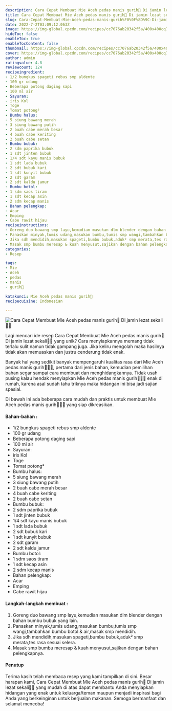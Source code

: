 ```yaml
---
description: Cara Cepat Membuat Mie Aceh pedas manis gurih🍜 Di jamin lezat sekali"
title: Cara Cepat Membuat Mie Aceh pedas manis gurih🍜 Di jamin lezat sekali
slug: Cara-Cepat-Membuat-Mie-Aceh-pedas-manis-gurih%F0%9F%8D%9C-Di-jamin-lezat-sekali
date: 2022-7-2T03:09:12.063Z
image: https://img-global.cpcdn.com/recipes/cc7076ab20342f5a/400x400cq70/photo.jpg
hideToc: false
enableToc: true
enableTocContent: false
thumbnail: https://img-global.cpcdn.com/recipes/cc7076ab20342f5a/400x400cq70/photo.jpg
cover: https://img-global.cpcdn.com/recipes/cc7076ab20342f5a/400x400cq70/photo.jpg
author: admin
ratingvalue: 4.8
reviewcount: 124
recipeingredient:
- 1/2 bungkus spageti rebus smp aldente
- 100 gr udang
- Beberapa potong daging sapi
- 100 ml air
- Sayuran:
- iris Kol
- Toge
- Tomat potong²
- Bumbu halus:
- 5 siung bawang merah
- 3 siung bawang putih
- 2 buah cabe merah besar
- 4 buah cabe keriting
- 2 buah cabe setan
- Bumbu bubuk:
- 2 sdm paprika bubuk
- 1 sdt jinten bubuk
- 1/4 sdt kayu manis bubuk
- 1 sdt lada bubuk
- 2 sdt bubuk kari
- 1 sdt kunyit bubuk
- 2 sdt garam
- 2 sdt kaldu jamur
- Bumbu botol:
- 1 sdm saos tiram
- 1 sdt kecap asin
- 2 sdm kecap manis
- Bahan pelengkap:
- Acar
- Emping
- Cabe rawit hijau
recipeinstructions:
- Goreng duo bawang smp layu,kemudian masukan dlm blender dengan bahan bumbu bubuk yang lain.
- Panaskan minyak,tumis udang,masukan bumbu,tumis smp wangi,tambahkan bumbu botol & air,masak smp mendidih.
- Jika sdh mendidih,masukan spageti,bumbu bubuk,aduk² smp merata,tes rasa sesuai selera.
- Masak smp bumbu meresap & kuah menyusut,sajikan dengan bahan pelengkapnya.
categories:
- Resep

tags:
- Mie
- Aceh
- pedas
- manis
- gurih🍜

katakunci: Mie Aceh pedas manis gurih🍜
recipecuisine: Indonesian

---
```


![Cara Cepat Membuat Mie Aceh pedas manis gurih🍜 Di jamin lezat sekali👩‍🍳](https://img-global.cpcdn.com/recipes/cc7076ab20342f5a/400x400cq70/photo.jpg)

Lagi mencari ide resep Cara Cepat Membuat Mie Aceh pedas manis gurih🍜 Di jamin lezat sekali👩‍🍳 yang unik? Cara menyiapkannya memang tidak terlalu sulit namun tidak gampang juga. Jika keliru mengolah maka hasilnya tidak akan memuaskan dan justru cenderung tidak enak.

Banyak hal yang sedikit banyak mempengaruhi kualitas rasa dari Mie Aceh pedas manis gurih🍜👩‍🍳, pertama dari jenis bahan, kemudian pemilihan bahan segar sampai cara membuat dan menghidangkannya. Tidak usah pusing kalau hendak menyiapkan Mie Aceh pedas manis gurih🍜👩‍🍳 enak di rumah, karena asal sudah tahu triknya maka hidangan ini bisa jadi sajian spesial.

Di bawah ini ada beberapa cara mudah dan praktis untuk membuat Mie Aceh pedas manis gurih🍜👩‍🍳 yang siap dikreasikan.

<!--inarticleads1-->

#### Bahan-bahan :

- 1/2 bungkus spageti rebus smp aldente
- 100 gr udang
- Beberapa potong daging sapi
- 100 ml air
- Sayuran:
- iris Kol
- Toge
- Tomat potong²
- Bumbu halus:
- 5 siung bawang merah
- 3 siung bawang putih
- 2 buah cabe merah besar
- 4 buah cabe keriting
- 2 buah cabe setan
- Bumbu bubuk:
- 2 sdm paprika bubuk
- 1 sdt jinten bubuk
- 1/4 sdt kayu manis bubuk
- 1 sdt lada bubuk
- 2 sdt bubuk kari
- 1 sdt kunyit bubuk
- 2 sdt garam
- 2 sdt kaldu jamur
- Bumbu botol:
- 1 sdm saos tiram
- 1 sdt kecap asin
- 2 sdm kecap manis
- Bahan pelengkap:
- Acar
- Emping
- Cabe rawit hijau

<!--inarticleads2-->

#### Langkah-langkah membuat :

1. Goreng duo bawang smp layu,kemudian masukan dlm blender dengan bahan bumbu bubuk yang lain.
1. Panaskan minyak,tumis udang,masukan bumbu,tumis smp wangi,tambahkan bumbu botol & air,masak smp mendidih.
1. Jika sdh mendidih,masukan spageti,bumbu bubuk,aduk² smp merata,tes rasa sesuai selera.
1. Masak smp bumbu meresap & kuah menyusut,sajikan dengan bahan pelengkapnya.

#### Penutup

Terima kasih telah membaca resep yang kami tampilkan di sini. Besar harapan kami, Cara Cepat Membuat Mie Aceh pedas manis gurih🍜 Di jamin lezat sekali👩‍🍳 yang mudah di atas dapat membantu Anda menyiapkan hidangan yang enak untuk keluarga/teman maupun menjadi inspirasi bagi Anda yang berkeinginan untuk berjualan makanan. Semoga bermanfaat dan selamat mencoba!
